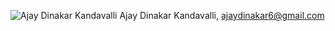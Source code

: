 ![Ajay Dinakar Kandavalli](http://i66.tinypic.com/211o560.jpg)
 Ajay Dinakar Kandavalli,
 ajaydinakar6@gmail.com
